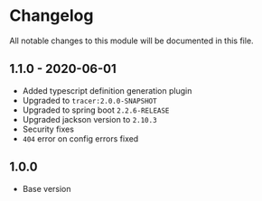 # Changelog
All notable changes to this module will be documented in this file.

## 1.1.0 - 2020-06-01

- Added typescript definition generation plugin
- Upgraded to `tracer:2.0.0-SNAPSHOT`
- Upgraded to spring boot `2.2.6-RELEASE`
- Upgraded jackson version to `2.10.3`
- Security fixes
- `404` error on config errors fixed

## 1.0.0

- Base version
